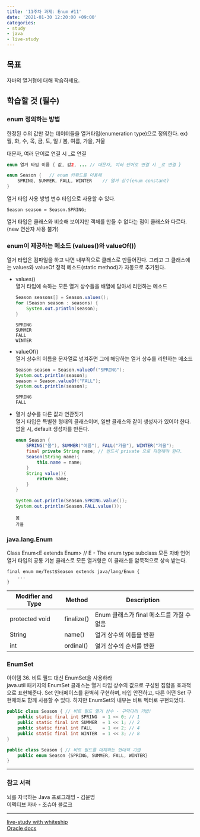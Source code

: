 ```yaml
---
title: '11주차 과제: Enum #11'
date: '2021-01-30 12:20:00 +09:00'
categories: 
- study
- java
- live-study
---
```


## 목표
자바의 열거형에 대해 학습하세요.

## 학습할 것 (필수)

### enum 정의하는 방법

한정된 수의 값만 갖는 데이터들을 열거타입(enumeration type)으로 정의한다. 
ex) 월, 화, 수, 목, 금, 토, 일 / 봄, 여름, 가을, 겨울

대문자, 여러 단어로 연결 시 _로 연결

```java
enum 열거 타입 이름 { 값, 값2, ... // 대문자, 여러 단어로 연결 시 _로 연결 } 
```

```java
enum Season {	// enum 키워드를 이용해 
	SPRING, SUMMER, FALL, WINTER	// 열거 상수(enum constant)
}
```

열거 타입 사용 방법
변수 타입으로 사용할 수 있다. 

```
Season season = Season.SPRING;
```

열거 타입은 클래스와 비슷해 보이지만 객체를 만들 수 없다는 점이 클래스와 다르다.(new 연산자 사용 불가)

### enum이 제공하는 메소드 (values()와 valueOf())

열거 타입은 컴파일을 하고 나면 내부적으로 클래스로 만들어진다. 그리고 그 클래스에는 values와 valueOf 정적 메소드(static method)가 자동으로 추가된다. 

* values()  
열거 타입에 속하는 모든 열거 상수들을 배열에 담아서 리턴하는 메소드

	```java
	Season seasons[] = Season.values();
	for (Season season : seasons) {
		System.out.println(season);
	}
	```

	```console
	SPRING
	SUMMER
	FALL
	WINTER
	```

* valueOf()  
열거 상수의 이름을 문자열로 넘겨주면 그에 해당하는 열거 상수를 리턴하는 메소드
	
	```java
	Season season = Season.valueOf("SPRING");
	System.out.println(season);
	season = Season.valueOf("FALL");
	System.out.println(season);
	```
	
	```console
	SPRING
	FALL
	```

* 열거 상수를 다른 값과 연관짓기  
열거 타입은 특별한 형태의 클래스이며, 일반 클래스와 같이 생성자가 있어야 한다. 없을 시, default 생성자를 만든다. 

	```java
	enum Season {
		SPRING("봄"), SUMMER("여름"), FALL("가을"), WINTER("겨울");
		final private String name; // 반드시 private 으로 지정해야 한다. 
		Season(String name){
			this.name = name;
		}
		String value(){
			return name;
		}
	}
	```

	```java
	System.out.println(Season.SPRING.value());
	System.out.println(Season.FALL.value());
	```

	```console
	봄
	가을
	```

### java.lang.Enum

Class Enum<E extends Enum<E>> // E - The enum type subclass
모든 자바 언어 열거 타입의 공통 기본 클래스로 모든 열거형은 이 클래스를 암묵적으로 상속 받는다.

```console
final enum me/Test$Season extends java/lang/Enum {
	...
}
```

| Modifier and Type | Method | Description |
| -------- | -------- | -------- |
| protected void | finalize() | Enum 클래스가 final 메소드를 가질 수 없음 |
| String | name() | 열거 상수의 이름을 반환 |
| int | ordinal() | 열거 상수의 순서를 반환 |


### EnumSet

아이템 36. 비트 필드 대신  EnumSet을 사용하라  
java.util 패키지의 EnumSet 클래스는 열거 타입 상수의 값으로 구성된 집함을 효과적으로 표현해준다. Set 인터페이스를 완벽히 구현하며, 타입 안전하고, 다른 어떤 Set 구현체와도 함께 사용할 수 있다. 하지만 EnumSet의 내부는 비트 벡터로 구현되었다. 

```java
public class Season { // 비트 필드 열거 상수 - 구닥다리 기법!
	public static final int SPRING	= 1 << 0; // 1
	public static final int SUMMER	= 1 << 1; // 2
	public static final int FALL	= 1 << 2; // 4
	public static final int WINTER	= 1 << 3; // 8
}
```

```java
public class Season { // 비트 필드를 대체하는 현대적 기법
	public enum Season {SPRING, SUMMER, FALL, WINTER}
}
```


----
### 참고 서적  
뇌를 자극하는 Java 프로그래밍 - 김윤명  
이펙티브 자바 - 조슈아 블로크

----
[live-study with whiteship](https://github.com/whiteship/live-study/issues/11)  
[Oracle docs](https://docs.oracle.com/javase/7/docs/api/java/lang/Enum.html)